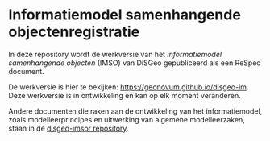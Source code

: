 # Informatiemodel samenhangende objectenregistratie

In deze repository wordt de werkversie van het _informatiemodel samenhangende objecten_ (IMSO) van DiSGeo gepubliceerd als een ReSpec document.

De werkversie is hier te bekijken: https://geonovum.github.io/disgeo-im. Deze werkversie is in ontwikkeling en kan op elk moment veranderen.

Andere documenten die raken aan de ontwikkeling van het informatiemodel, zoals modelleerprincipes en uitwerking van algemene modelleerzaken, staan in de [disgeo-imsor repository](https://github.com/geonovum/disgeo-imsor).